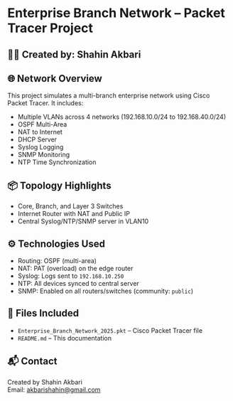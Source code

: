 # Enterprise Branch Network – Packet Tracer Project

## 👨‍💻 Created by: Shahin Akbari

## 🌐 Network Overview
This project simulates a multi-branch enterprise network using Cisco Packet Tracer. It includes:
- Multiple VLANs across 4 networks (192.168.10.0/24 to 192.168.40.0/24)
- OSPF Multi-Area
- NAT to Internet
- DHCP Server
- Syslog Logging
- SNMP Monitoring
- NTP Time Synchronization

## 📦 Topology Highlights
- Core, Branch, and Layer 3 Switches
- Internet Router with NAT and Public IP
- Central Syslog/NTP/SNMP server in VLAN10

## ⚙️ Technologies Used
- Routing: OSPF (multi-area)
- NAT: PAT (overload) on the edge router
- Syslog: Logs sent to `192.168.10.250`
- NTP: All devices synced to central server
- SNMP: Enabled on all routers/switches (community: `public`)

## 📁 Files Included
- `Enterprise_Branch_Network_2025.pkt` – Cisco Packet Tracer file
- `README.md` – This documentation

## 📬 Contact
Created by Shahin Akbari  
Email: akbarishahin@gmail.com  
